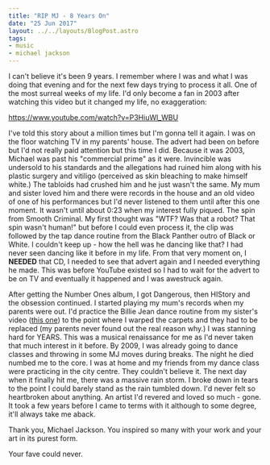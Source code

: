 ```yaml
---
title: "RIP MJ - 8 Years On"
date: "25 Jun 2017"
layout: ../../layouts/BlogPost.astro
tags:
- music
- michael jackson
---
```


<p>I can't believe it's been 9 years. I remember where I was and what I was doing that evening and for the next few days trying to process it all. One of the most surreal weeks of my life. I'd only become a fan in 2003 after watching this video but it changed my life, no exaggeration:</p>

https://www.youtube.com/watch?v=P3HiuWl_WBU

<p>I've told this story about a million times but I'm gonna tell it again. I was on the floor watching TV in my parents' house. The advert had been on before but I'd not really paid attention but this time I did. Because it was 2003, Michael was past his "commercial prime" as it were. Invincible was undersold to his standards and the allegations had ruined him along with his plastic surgery and vitiligo (perceived as skin bleaching to make himself white.) The tabloids had crushed him and he just wasn't the same. My mum and sister loved him and there were records in the house and an old video of one of his performances but I'd never listened to them until after this one moment. It wasn't until about 0:23 when my interest fully piqued. The spin from Smooth Criminal. My first thought was "WTF? Was that a robot? That spin wasn't human!" but before I could even process it, the clip was followed by the tap dance routine from the Black Panther outro of Black or White. I couldn't keep up - how the hell was he dancing like that? I had never seen dancing like it before in my life. From that very moment on, I <strong>NEEDED</strong> that CD, I needed to see that advert again and I needed everything he made. This was before YouTube existed so I had to wait for the advert to be on TV and eventually it happened and I was awestruck again.</p>           
<p>After getting the Number Ones album, I got Dangerous, then HIStory and the obsession continued. I started playing my mum's records when my parents were out. I'd practice the Billie Jean dance routine from my sister's video (<a href="https://www.youtube.com/watch?v=tdiP9kPEpZ4">this one</a>) to the point where I warped the carpets and they had to be replaced (my parents never found out the real reason why.) I was stanning hard for YEARS. This was a musical renaissance for me as I'd never taken that much interest in it before. By 2009, I was already going to dance classes and throwing in some MJ moves during breaks. The night he died numbed me to the core. I was at home and my friends from my dance class were practicing in the city centre. They couldn't believe it. The next day when it finally hit me, there was a massive rain storm. I broke down in tears to the point I could barely stand as the rain tumbled down. I'd never felt so heartbroken about anything. An artist I'd revered and loved so much - gone. It took a few years before I came to terms with it although to some degree, it'll always take me aback.</p>

<p>Thank you, Michael Jackson. You inspired so many with your work and your art in its purest form.</p>

Your fave could never.
